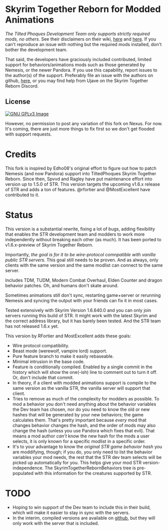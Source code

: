 # Skyrim Together Reborn for Modded Animations

_The Tilted Phoques Development Team only supports strictly required mods, no others._ See their disclaimers on their wiki, [here](https://wiki.tiltedphoques.com/tilted-online)
and [here](https://wiki.tiltedphoques.com/tilted-online/guides/getting-started#readme-before-installing). If you can't reproduce an issue with nothing but the required mods installed, 
don't bother the development team.

That said, the developers have graciously included contributed, limited support for behaviors/animations mods such as those generated by Nemesis, or the newer Pandora. If you use this capability,
report issues to the author(s) of the support. Preferably file an issue with the authors on github, [here](https://github.com/rfortier/TiltedEvolution-rwf/issues), or you may find help from Ujave on the 
Skyrim Together Reborn Discord.

## License
[![GNU GPLv3 Image](https://www.gnu.org/graphics/gplv3-127x51.png)](http://www.gnu.org/licenses/gpl-3.0.en.html)

However, no permission to post any variation of this fork on Nexus. For now. It's coming, there are just more things to fix first so we don't get flooded with support requests.  

# Credits
This fork is inspired by Edho08's original effort to figure out how to patch Nemesis (and now Pandora) support into TiltedPhoques Skyrim Together Reborn. 
Since then, Spvvd and Ragley have put maintenance effort into version up to 1.5.0 of STR. This version targets the upcoming v1.6.x release of STR and adds a ton of features.
@rfortier and @MostExcellent have contributed to it.

# Status

This version is a substantial rewrite, fixing a lot of bugs, adding flexibility that enables the STR development team and modders to work more independently without breaking each other (as much). 
It has been ported to v1.6.x-preview of Skyrim Together Reborn.

Importantly, _the goal is for it to be wire-protocol comnpatible with vanilla public STR servers._ This goal still needs to be proven. And as always, only clients with the same version and the same modlist
can connect to the same server.

Includes TDM, TUDM, Modern Combat Overhaul, Elden Counter and dragon behavior patches. Oh, and humans don't skate around.

Sometimes animations still don't sync, restarting game+server or rerunning Nemesis and syncing the output with your friends can fix it in most cases.

Tested extensively with Skyrim Version 1.6.640.0 and you can only join servers running this build of STR. It might work with the latest Skyrim and the correct address library, but it has barely been tested.
And the STR team has not released 1.6.x yet.

This version by RFortier and MostExcellent adds these goals:
* Wire protocol compatibility.
* Beast mode (werewolf, vampire lord) support.
* Pure feature branch to make it easily rebaseable. 
* Minimal intrusion in the base code.
* Feature is conditionally compiled. Enabled by a single commit in the history which will show the one(-ish) line to comment out to turn it off. Or, don't include that commit.
* In theory, if a client with modded animations support is compile to the same version as the vanilla STR, the vanilla server will support that client.
* Tries to remove as much of the complexity for modders as possible. To mod a behavior you don't need anything about the behavior variables the Dev team has chosen, nor do you need
to know the old or new hashes that will be generated by your new behaviors; the game calculates them.
That's pretty important because _every_ mod that changes behavior changes the hash, and the order of mods may also change the hash (unless you use Pandora which fixes that evil).
That means a mod author _can't_ know the new hash for the mods a user selects,
it is only known for a specific modlist in a specific order.
* It's to your advantage to know the _original STR game behavior hash_ you are moddifying, though; if you do, you only need to list the behavior variables your mod needs, 
the rest that the STR dev team selects will be picked up automatically for you. This helps give your mod STR version-independence. The SkyrimTogetherRebornBehaviors tree is pre-populated with this 
information for the creatures supported by STR.

# TODO
* Hoping to win support of the Dev team to include this in their build, which will make it easier to stay in sync with the servers.
* In the interim, compiled versions are available on [github](https://github.com/rfortier/TiltedEvolution-rwf/releases), but they will only work with the server that is included.
